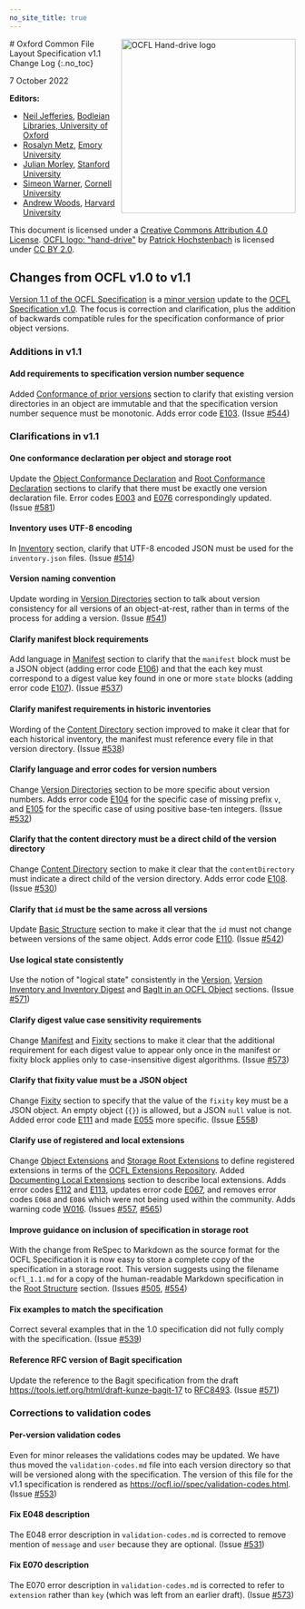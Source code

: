 ```yaml
---
no_site_title: true
---
```

<img src="https://avatars0.githubusercontent.com/u/35607965" alt="OCFL Hand-drive logo" style="float:right;width:307px;height:307px;"/>
# Oxford Common File Layout Specification v1.1 Change Log
{:.no_toc}

7 October 2022

**Editors:**

* [Neil Jefferies](https://orcid.org/0000-0003-3311-3741), [Bodleian Libraries, University of Oxford](http://www.bodleian.ox.ac.uk/)
* [Rosalyn Metz](https://orcid.org/0000-0003-3526-2230), [Emory University](https://web.library.emory.edu/)
* [Julian Morley](https://orcid.org/0000-0003-4176-1933), [Stanford University](https://library.stanford.edu/)
* [Simeon Warner](https://orcid.org/0000-0002-7970-7855), [Cornell University](https://www.library.cornell.edu/)
* [Andrew Woods](https://orcid.org/0000-0002-8318-4225), [Harvard University](https://library.harvard.edu/)

This document is licensed under a [Creative Commons Attribution 4.0
License](https://creativecommons.org/licenses/by/4.0/). [OCFL logo:
"hand-drive"](https://avatars0.githubusercontent.com/u/35607965) by
[Patrick Hochstenbach](http://orcid.org/0000-0001-8390-6171) is
licensed under [CC BY 2.0](https://creativecommons.org/licenses/by/2.0/).

## Changes from OCFL v1.0 to v1.1

[Version 1.1 of the OCFL Specification](https://ocfl.io/1.1/spec/) is a [minor version](https://semver.org/) update to the [OCFL Specification v1.0](https://ocfl.io/1.0/spec/). The focus is correction and clarification, plus the addition of backwards compatible rules for the specification conformance of prior object versions.

### Additions in v1.1

#### Add requirements to specification version number sequence

Added [Conformance of prior versions](https://ocfl.io/1.1/spec/#conformance-of-prior-versions) section to clarify that existing version directories in an object are immutable and that the specification version number sequence must be monotonic. Adds error code [E103](https://ocfl.io/1.1/spec/#E103). (Issue [#544](https://github.com/OCFL/spec/issues/544))

### Clarifications in v1.1

#### One conformance declaration per object and storage root

Update the [Object Conformance Declaration](https://ocfl.io/1.1/spec/#object-conformance-declaration) and [Root Conformance Declaration](https://ocfl.io/1.1/spec/#root-conformance-declaration) sections to clarify that there must be exactly one version declaration file. Error codes [E003](https://ocfl.io/1.1/spec/#003) and [E076](https://ocfl.io/1.1/spec/#E076) correspondingly updated. (Issue [#581](https://github.com/OCFL/spec/issues/581))

#### Inventory uses UTF-8 encoding

In [Inventory](https://ocfl.io/1.1/spec/#inventory) section, clarify that UTF-8 encoded JSON must be used for the `inventory.json` files. (Issue [#514](https://github.com/OCFL/spec/issues/514))

#### Version naming convention

Update wording in [Version Directories](https://ocfl.io/1.1/spec/#version-directories) section to talk about version consistency for all versions of an object-at-rest, rather than in terms of the process for adding a version. (Issue [#541](https://github.com/OCFL/spec/issues/541))

#### Clarify manifest block requirements

Add language in [Manifest](https://ocfl.io/1.1/spec/#manifest) section to clarify that the `manifest` block must be a JSON object (adding error code [E106](https://ocfl.io/1.1/spec/#E106)) and that the each key must correspond to a digest value key found in one or more `state` blocks (adding error code [E107](https://ocfl.io/1.1/spec/#E107)). (Issue [#537](https://github.com/OCFL/spec/issues/537))

#### Clarify manifest requirements in historic inventories

Wording of the [Content Directory](https://ocfl.io/1.1/spec/#content-directory) section improved to make it clear that for each historical inventory, the manifest must reference every file in that version directory. (Issue [#538](https://github.com/OCFL/spec/issues/538))

#### Clarify language and error codes for version numbers

Change [Version Directories](https://ocfl.io/1.1/spec/#version-directories) section to be more specific about version numbers. Adds error code [E104](https://ocfl.io/1.1/spec/#E104) for the specific case of missing prefix `v`, and [E105](https://ocfl.io/1.1/spec/#E105) for the specific case of using positive base-ten integers. (Issue [#532](https://github.com/OCFL/spec/issues/532))

#### Clarify that the content directory must be a direct child of the version directory

Change [Content Directory](https://ocfl.io/1.1/spec/#content-directory) section to make it clear that the `contentDirectory` must indicate a direct child of the version directory. Adds error code [E108](https://ocfl.io/1.1/spec/#E108). (Issue [#530](https://github.com/OCFL/spec/issues/530))

#### Clarify that `id` must be the same across all versions

Update [Basic Structure](https://ocfl.io/1.1/spec/#inventory-structure) section to make it clear that the `id` must not change between versions of the same object. Adds error code [E110](https://ocfl.io/1.1/spec/#E110). (Issue [#542](https://github.com/OCFL/spec/issues/542))

#### Use logical state consistently

Use the notion of "logical state" consistently in the [Version](https://ocfl.io/1.1/spec/#version), [Version Inventory and Inventory Digest](https://ocfl.io/1.1/spec/#version-inventory) and [BagIt in an OCFL Object](https://ocfl.io/1.1/spec/#example-bagit-in-ocfl) sections. (Issue [#571](https://github.com/OCFL/spec/issues/571))

#### Clarify digest value case sensitivity requirements

Change [Manifest](https://ocfl.io/1.1/spec/#manifest) and [Fixity](https://ocfl.io/1.1/spec/#fixity) sections to make it clear that the additional requirement for each digest value to appear only once in the manifest or fixity block applies only to case-insensitive digest algorithms. (Issue [#573](https://github.com/OCFL/spec/issues/573))

#### Clarify that fixity value must be a JSON object

Change [Fixity](https://ocfl.io/1.1/spec/#fixity) section to specify that the value of the `fixity` key must be a JSON object. An empty object (`{}`) is allowed, but a JSON `null` value is not. Added error code [E111](https://ocfl.io/1.1/spec/#E111) and made [E055](https://ocfl.io/1.1/spec/#E055) more specific. (Issue [E558](https://github.com/OCFL/spec/issues/558))

#### Clarify use of registered and local extensions

Change [Object Extensions](https://ocfl.io/1.1/spec/#object-extensions) and [Storage Root Extensions](https://ocfl.io/1.1/spec/#storage-root-extensions) to define registered extensions in terms of the [OCFL Extensions Repository](https://ocfl.github.io/extensions/). Added [Documenting Local Extensions](https://ocfl.io/1.1/spec/#documenting-local-extensions) section to describe local extensions. Adds error codes [E112](https://ocfl.io/1.1/spec/#E112) and [E113](https://ocfl.io/1.1/spec/#E113), updates error code [E067](https://ocfl.io/1.1/spec/#E067), and removes error codes `E068` and `E086` which were not being used within the community. Adds warning code [W016](https://ocfl.io/1.1/spec/#W016). (Issues [#557](https://github.com/OCFL/spec/issues/557), [#565](https://github.com/OCFL/spec/issues/565))

#### Improve guidance on inclusion of specification in storage root

With the change from ReSpec to Markdown as the source format for the OCFL Specification it is now easy to store a complete copy of the specification in a storage root. This version suggests using the filename `ocfl_1.1.md` for a copy of the human-readable Markdown specification in the [Root Structure](https://ocfl.io/1.1/spec/#root-structure) section. (Issues [#505](https://github.com/OCFL/spec/issues/505), [#554](https://github.com/OCFL/spec/issues/554))

#### Fix examples to match the specification

Correct several examples that in the 1.0 specification did not fully comply with the specification. (Issue [#539](https://github.com/OCFL/spec/issues/539))

#### Reference RFC version of Bagit specification

Update the reference to the Bagit specification from the draft <https://tools.ietf.org/html/draft-kunze-bagit-17> to [RFC8493](https://datatracker.ietf.org/doc/html/rfc8493). (Issue [#571](https://github.com/OCFL/spec/issues/571))

### Corrections to validation codes

#### Per-version validation codes

Even for minor releases the validations codes may be updated. We have thus moved the `validation-codes.md` file into each version directory so that will be versioned along with the specification. The version of this file for the v1.1 specification is rendered as <https://ocfl.io//spec/validation-codes.html>. (Issue [#553](https://github.com/OCFL/spec/issues/553))

#### Fix E048 description

The E048 error description in `validation-codes.md` is corrected to remove mention of `message` and `user` because they are optional. (Issue [#531](https://github.com/OCFL/spec/issues/531))

#### Fix E070 description

The E070 error description in `validation-codes.md` is corrected to refer to `extension` rather than `key` (which was left from an earlier draft). (Issue [#573](https://github.com/OCFL/spec/issues/573))
